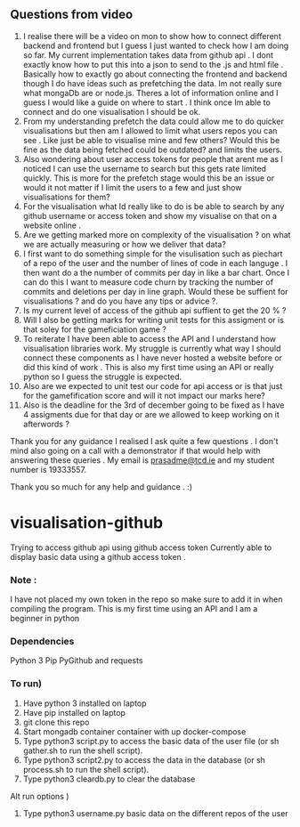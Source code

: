 
## Questions from video
1. I realise there will be a video on mon to show how to connect different backend and frontend but I guess I just wanted to check how I am doing so far. My current implementation takes data from github api . I dont exactly know how to put this into a json to send to the .js and html file . Basically how to exactly go about connecting the frontend and backend though I do have ideas such as prefetching the data. Im not really sure what mongaDb are or node.js. Theres a lot of information online and I guess I would like a guide on where to start . I think once Im able to connect and do one visualisation I should be ok.
2.  From my understanding prefetch the data could allow me to do quicker visualisations but then am I allowed to limit what users repos you can see . Like just be able to visualise mine and few others? Would this be fine as the data being fetched could be outdated? and limits the users. 
3.  Also wondering about user access tokens for people that arent me as I noticed I can use the username to search but this gets rate limited quickly. This is more for the prefetch stage would this be an issue or would it not matter if I limit the users to a few and just show visualisations for them?
4.   For the visualisation what Id really like to do is be able to search by any github username or access token and show my visualise on that on a website online .
5.   Are we getting marked more on complexity of the visualisation ? on what we are actually measuring or how we deliver that data?
6.  I first want to do something simple for the visulisation such as piechart of a repo of the user and the number of lines of code  in each languge . I then want  do a the number of commits per day in like a bar chart. Once I can do this I want to measure code churn by tracking the number of commits and deletions per day in line graph. Would these be suffient for visualisations ? and do you have any tips or advice ?.
7. Is my current level of access of the github api suffient to get the 20 % ?
8. Will I also be getting marks for writing unit tests for this assigment or is that soley for the gameficiation game ? 
9.  To reiterate I have been able to access the API and I understand how visualisation libraries work. My struggle is currently what way I should connect these components as I have never hosted a website before or did this kind of work . This is also my first time using an API or really python so I guess the struggle is expected.
10.  Also are we expected to unit test our code for api access or is that just for the gamefification score and will it not impact our marks here?
11.  Also is the deadline for the 3rd of december going to be fixed as I have 4 assigments due for that day or are we allowed to keep working on it afterwords ?

Thank you for any guidance I realised I ask quite a few questions . I don't mind also going on a call with a demonstrator if that would help with answering these queries .
My email is prasadme@tcd.ie and my student number is 19333557.

Thank you so much for any help and guidance . :) 


# visualisation-github
Trying to access github api using github access token 
Currently able to display basic data using a github access token . 



### Note :
 I have not placed my own token in the repo so make sure to add it in when compiling the program.
 This is my first time using an API and I am a beginner in python

### Dependencies
Python 3
Pip
PyGithub and requests

### To run)
1. Have python 3 installed on laptop
2. Have pip installed on laptop
3. git clone this repo
4. Start mongadb container container with up docker-compose
5.  Type python3 script.py to access the basic data of the user file (or sh gather.sh to run the shell script).
6.  Type python3 script2.py to access the data in the database (or sh process.sh to run the shell script).
7.  Type python3 cleardb.py to clear the database 

Alt run options )
1. Type python3 username.py basic data on the different repos of the user
